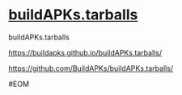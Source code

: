 # [buildAPKs.tarballs](https://github.com/BuildAPKs/buildAPKs.tarballs)
buildAPKs.tarballs

https://buildapks.github.io/buildAPKs.tarballs/

https://github.com/BuildAPKs/buildAPKs.tarballs/

#EOM
